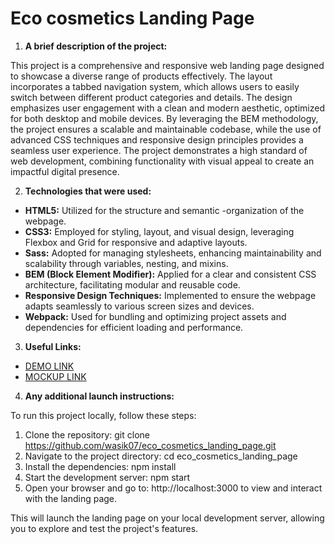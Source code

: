 # **Eco cosmetics Landing Page**

1. **A brief description of the project:**

  This project is a comprehensive and responsive web landing page designed to showcase a diverse range of products effectively. The layout incorporates a tabbed navigation system, which allows users to easily switch between different product categories and details. The design emphasizes user engagement with a clean and modern aesthetic, optimized for both desktop and mobile devices. By leveraging the BEM methodology, the project ensures a scalable and maintainable codebase, while the use of advanced CSS techniques and responsive design principles provides a seamless user experience. The project demonstrates a high standard of web development, combining functionality with visual appeal to create an impactful digital presence.

2. **Technologies that were used:**

  - **HTML5:** Utilized for the structure and semantic -organization of the webpage.
  - **CSS3:** Employed for styling, layout, and visual design, leveraging Flexbox and Grid for responsive and adaptive layouts.
  - **Sass:** Adopted for managing stylesheets, enhancing maintainability and scalability through variables, nesting, and mixins.
  - **BEM (Block Element Modifier):** Applied for a clear and consistent CSS architecture, facilitating modular and reusable code.
  - **Responsive Design Techniques:** Implemented to ensure the webpage adapts seamlessly to various screen sizes and devices.
  - **Webpack:** Used for bundling and optimizing project assets and dependencies for efficient loading and performance.

3. **Useful Links:**

  - [DEMO LINK](https://wasik07.github.io/eco_cosmetics_landing_page/)
  - [MOCKUP LINK](https://www.figma.com/file/Fz588JKGuPS2Bk21De4KE5/Brand-of-eco-cosmetics-_FE-students?node-id=21779%3A631&t=Gtk1Kj4TKq6BJit2-1)

4. **Any additional launch instructions:**

  To run this project locally, follow these steps:

  1. Clone the repository:
    git clone https://github.com/wasik07/eco_cosmetics_landing_page.git
  2. Navigate to the project directory:
    cd eco_cosmetics_landing_page
  3. Install the dependencies:
    npm install
  4. Start the development server:
    npm start
  5. Open your browser and go to:
    http://localhost:3000 to view and interact with the landing page.

  This will launch the landing page on your local development server, allowing you to explore and test the project's features.

